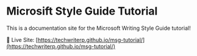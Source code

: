 # Microsift Style Guide Tutorial

This is a documentation site for the Microsoft Writing Style Guide tutorial!

📘 Live Site: [https://techwriterp.github.io/msg-tutorial/](https://techwriterp.github.io/msg-tutorial/)
